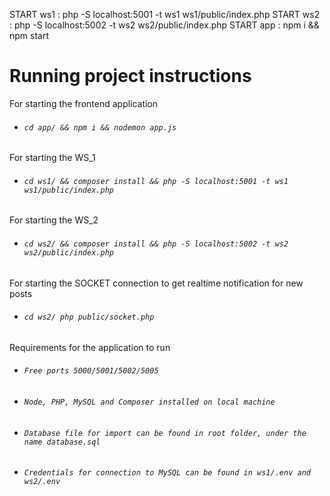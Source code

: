 START ws1 : php -S localhost:5001 -t ws1 ws1/public/index.php
START ws2 : php -S localhost:5002 -t ws2 ws2/public/index.php
START app : npm i && npm start

# **Running project instructions**

For starting the frontend application
- ###### `cd app/ && npm i && nodemon app.js`

For starting the WS_1
- ###### `cd ws1/ && composer install && php -S localhost:5001 -t ws1 ws1/public/index.php`

For starting the WS_2
- ###### `cd ws2/ && composer install && php -S localhost:5002 -t ws2 ws2/public/index.php`

For starting the SOCKET connection to get realtime notification for new posts
- ###### `cd ws2/ php public/socket.php`

Requirements for the application to run

- ###### `Free ports 5000/5001/5002/5005`
- ###### `Node, PHP, MySQL and Composer installed on local machine`
- ###### `Database file for import can be found in root folder, under the name database.sql`
- ###### `Credentials for connection to MySQL can be found in ws1/.env and ws2/.env`
